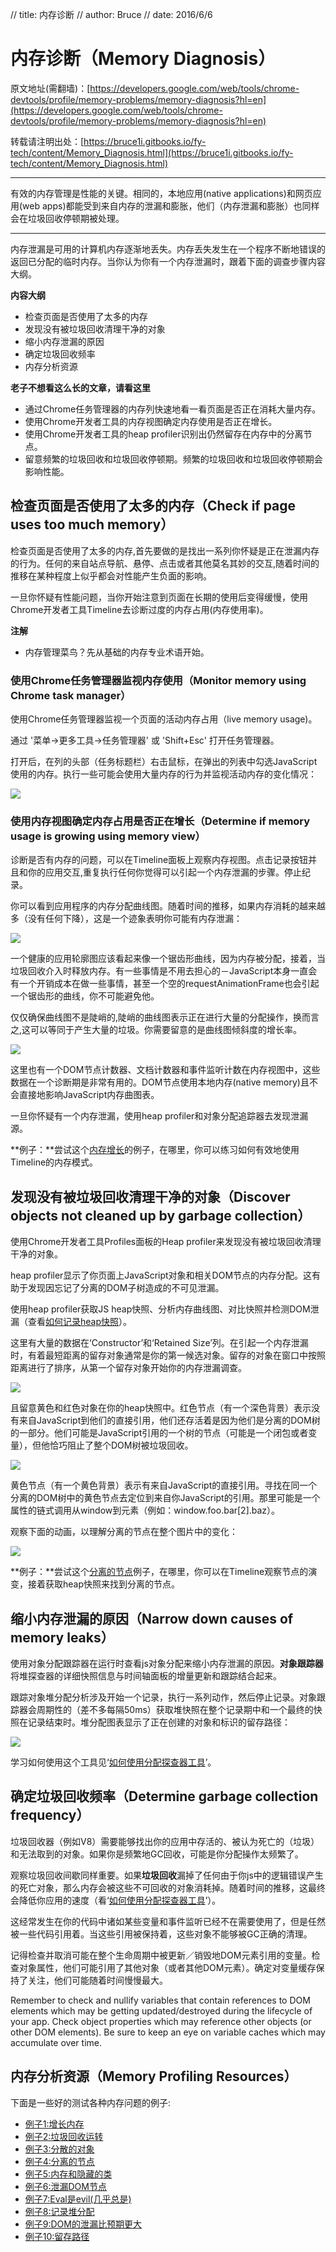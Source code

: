 // title: 内存诊断
// author: Bruce
// date: 2016/6/6

# 内存诊断（Memory Diagnosis）

原文地址(需翻墙)：[https://developers.google.com/web/tools/chrome-devtools/profile/memory-problems/memory-diagnosis?hl=en](https://developers.google.com/web/tools/chrome-devtools/profile/memory-problems/memory-diagnosis?hl=en)

转载请注明出处：[https://bruce1i.gitbooks.io/fy-tech/content/Memory_Diagnosis.html](https://bruce1i.gitbooks.io/fy-tech/content/Memory_Diagnosis.html)

---

有效的内存管理是性能的关键。相同的，本地应用(native applications)和网页应用(web apps)都能受到来自内存的泄漏和膨胀，他们（内存泄漏和膨胀）也同样会在垃圾回收停顿期被处理。

---

内存泄漏是可用的计算机内存逐渐地丢失。内存丢失发生在一个程序不断地错误的返回已分配的临时内存。当你认为你有一个内存泄漏时，跟着下面的调查步骤内容大纲。

**内容大纲**
* 检查页面是否使用了太多的内存
* 发现没有被垃圾回收清理干净的对象
* 缩小内存泄漏的原因
* 确定垃圾回收频率
* 内存分析资源

**老子不想看这么长的文章，请看这里**
* 通过Chrome任务管理器的内存列快速地看一看页面是否正在消耗大量内存。
* 使用Chrome开发者工具的内存视图确定内存使用是否正在增长。
* 使用Chrome开发者工具的heap profiler识别出仍然留存在内存中的分离节点。
* 留意频繁的垃圾回收和垃圾回收停顿期。频繁的垃圾回收和垃圾回收停顿期会影响性能。

## 检查页面是否使用了太多的内存（Check if page uses too much memory）

检查页面是否使用了太多的内存,首先要做的是找出一系列你怀疑是正在泄漏内存的行为。任何的来自站点导航、悬停、点击或者其他莫名其妙的交互,随着时间的推移在某种程度上似乎都会对性能产生负面的影响。

一旦你怀疑有性能问题，当你开始注意到页面在长期的使用后变得缓慢，使用Chrome开发者工具Timeline去诊断过度的内存占用(内存使用率)。

**注解**
* 内存管理菜鸟？先从基础的内存专业术语开始。

### 使用Chrome任务管理器监视内存使用（Monitor memory using Chrome task manager）

使用Chrome任务管理器监视一个页面的活动内存占用（live memory usage)。

通过 '菜单->更多工具->任务管理器' 或 'Shift+Esc' 打开任务管理器。

打开后，在列的头部（任务标题栏）右击鼠标，在弹出的列表中勾选JavaScript使用的内存。执行一些可能会使用大量内存的行为并监视活动内存的变化情况：

![](/article/memory_diagnosis/task-manager.png)

### 使用内存视图确定内存占用是否正在增长（Determine if memory usage is growing using memory view）

诊断是否有内存的问题，可以在Timeline面板上观察内存视图。点击记录按钮并且和你的应用交互,重复执行任何你觉得可以引起一个内存泄漏的步骤。停止纪录。

你可以看到应用程序的内存分配曲线图。随着时间的推移，如果内存消耗的越来越多（没有任何下降），这是一个迹象表明你可能有内存泄漏：

![](/article/memory_diagnosis/normal-sawtooth.png)

一个健康的应用轮廓图应该看起来像一个锯齿形曲线，因为内存被分配，接着，当垃圾回收介入时释放内存。有一些事情是不用去担心的－JavaScript本身一直会有一个开销成本在做一些事情，甚至一个空的requestAnimationFrame也会引起一个锯齿形的曲线，你不可能避免他。

仅仅确保曲线图不是陡峭的,陡峭的曲线图表示正在进行大量的分配操作，换而言之,这可以等同于产生大量的垃圾。你需要留意的是曲线图倾斜度的增长率。

![](/article/memory_diagnosis/steep-sawtooth.png)

这里也有一个DOM节点计数器、文档计数器和事件监听计数在内存视图中，这些数据在一个诊断期是非常有用的。DOM节点使用本地内存(native memory)且不会直接地影响JavaScript内存曲图表。

一旦你怀疑有一个内存泄漏，使用heap profiler和对象分配追踪器去发现泄漏源。

**例子：**尝试这个[内存增长](https://github.com/GoogleChrome/devtools-docs/blob/master/docs/demos/memory/example1.html)的例子，在哪里，你可以练习如何有效地使用Timeline的内存模式。

## 发现没有被垃圾回收清理干净的对象（Discover objects not cleaned up by garbage collection）

使用Chrome开发者工具Profiles面板的Heap profiler来发现没有被垃圾回收清理干净的对象。

heap profiler显示了你页面上JavaScript对象和相关DOM节点的内存分配。这有助于发现因忘记了分离的DOM子树造成的不可见泄漏。

使用heap profiler获取JS heap快照、分析内存曲线图、对比快照并检测DOM泄漏（查看[如何记录heap快照](https://developers.google.com/web/tools/chrome-devtools/profile/memory-problems/heap-snapshots)）。

这里有大量的数据在‘Constructor’和‘Retained Size’列。在引起一个内存泄漏时，有着最短距离的留存对象通常是你的第一候选对象。留存的对象在窗口中按照距离进行了排序，从第一个留存对象开始你的内存泄漏调查。

![](/article/memory_diagnosis/first-retained.jpg)

且留意黄色和红色对象在你的heap快照中。红色节点（有一个深色背景）表示没有来自JavaScript到他们的直接引用，他们还存活着是因为他们是分离的DOM树的一部分。他们可能是JavaScript引用的一个树的节点（可能是一个闭包或者变量），但他恰巧阻止了整个DOM树被垃圾回收。

![](/article/memory_diagnosis/red-yellow-objects.jpg)

黄色节点（有一个黄色背景）表示有来自JavaScript的直接引用。寻找在同一个分离的DOM树中的黄色节点去定位到来自你JavaScript的引用。那里可能是一个属性的链式调用从window到元素（例如：window.foo.bar[2].baz）。

观察下面的动画，以理解分离的节点在整个图片中的变化：

![](/article/memory_diagnosis/detached-nodes.gif)

**例子：**尝试这个[分离的节点](https://github.com/GoogleChrome/devtools-docs/blob/master/docs/demos/memory/example4.html)例子，在哪里，你可以在Timeline观察节点的演变，接着获取heap快照来找到分离的节点。

## 缩小内存泄漏的原因（Narrow down causes of memory leaks）

使用对象分配跟踪器在运行时查看js对象分配来缩小内存泄漏的原因。**对象跟踪器**将堆探查器的详细快照信息与时间轴面板的增量更新和跟踪结合起来。

跟踪对象堆分配分析涉及开始一个记录，执行一系列动作，然后停止记录。对象跟踪器会周期性的（差不多每隔50ms）获取堆快照在整个记录期中和一个最终的快照在记录结束时。堆分配图表显示了正在创建的对象和标识的留存路径：

![](/article/memory_diagnosis/allocation-tracker.png)

学习如何使用这个工具见‘[如何使用分配探查器工具](https://developers.google.com/web/tools/chrome-devtools/profile/memory-problems/allocation-profiler)’。

## 确定垃圾回收频率（Determine garbage collection frequency）

垃圾回收器（例如V8）需要能够找出你的应用中存活的、被认为死亡的（垃圾）和无法取到的对象。如果你是频繁地GC回收，可能是你分配操作太频繁了。

观察垃圾回收间歇同样重要。如果**垃圾回收**漏掉了任何由于你js中的逻辑错误产生的死亡对象，那么内存会被这些不可回收的对象消耗掉。随着时间的推移，这最终会降低你应用的速度（看‘[如何使用分配探查器工具](https://developers.google.com/web/tools/chrome-devtools/profile/memory-problems/allocation-profiler)’）。

这经常发生在你的代码中诸如某些变量和事件监听已经不在需要使用了，但是任然被一些代码引用着。当这些引用被保持着，这些对象不能够被GC正确的清理。

记得检查并取消可能在整个生命周期中被更新／销毁地DOM元素引用的变量。检查对象属性，他们可能引用了其他对象（或者其他DOM元素）。确定对变量缓存保持了关注，他们可能随着时间慢慢最大。

Remember to check and nullify variables that contain references to DOM elements which may be getting updated/destroyed during the lifecycle of your app. Check object properties which may reference other objects (or other DOM elements). Be sure to keep an eye on variable caches which may accumulate over time.

## 内存分析资源（Memory Profiling Resources）

下面是一些好的测试各种内存问题的例子:
* [例子1:增长内存](https://github.com/GoogleChrome/devtools-docs/blob/master/docs/demos/memory/example1.html)
* [例子2:垃圾回收运转](https://github.com/GoogleChrome/devtools-docs/blob/master/docs/demos/memory/example2.html)
* [例子3:分散的对象](https://github.com/GoogleChrome/devtools-docs/blob/master/docs/demos/memory/example3.html)
* [例子4:分离的节点](https://github.com/GoogleChrome/devtools-docs/blob/master/docs/demos/memory/example4.html)
* [例子5:内存和隐藏的类](https://github.com/GoogleChrome/devtools-docs/blob/master/docs/demos/memory/example5.html)
* [例子6:泄漏DOM节点](https://github.com/GoogleChrome/devtools-docs/blob/master/docs/demos/memory/example6.html)
* [例子7:Eval是evil(几乎总是)](https://github.com/GoogleChrome/devtools-docs/blob/master/docs/demos/memory/example7.html) 
* [例子8:记录堆分配](https://github.com/GoogleChrome/devtools-docs/blob/master/docs/demos/memory/example8.html)
* [例子9:DOM的泄漏比预期更大](https://github.com/GoogleChrome/devtools-docs/blob/master/docs/demos/memory/example9.html)
* [例子10:留存路径](https://github.com/GoogleChrome/devtools-docs/blob/master/docs/demos/memory/example10.html)
